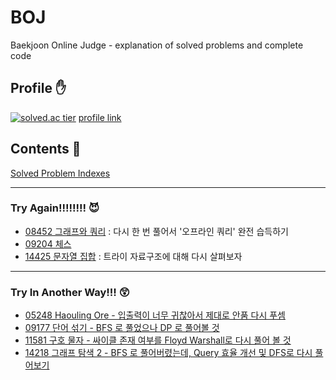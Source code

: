 # BOJ
Baekjoon Online Judge - explanation of solved problems and complete code

## Profile :raised_hand:
[![solved.ac tier](http://mazassumnida.wtf/api/v2/generate_badge?boj=rhksdlr134)](https://solved.ac/rhksdlr134)
[profile link](https://www.acmicpc.net/user/rhksdlr134)

## Contents :bookmark_tabs: 

[Solved Problem Indexes](./src/index)

---
### Try Again!!!!!!!! :smiling_imp:

- [08452 그래프와 쿼리](./src/bfs/bfs_08452_graphAndQuery.java) : 다시 한 번 풀어서 '오프라인 쿼리' 완전 습득하기
- [09204 체스](./src/bfs/bfs_09204_chess.java)
- [14425 문자열 집합](./src/ds/ds_trie_14425_stringSet.java) : 트라이 자료구조에 대해 다시 살펴보자

---
### Try In Another Way!!! :astonished:

- [05248 Haouling Ore - 입출력이 너무 귀찮아서 제대로 안품 다시 푸셈](./src/bfs/bfs_05248_haulingOre.java)
- [09177 단어 섞기 - BFS 로 풀었으나 DP 로 풀어볼 것](./src/bfs/bfs_09177_mixWord.java)
- [11581 구호 물자 - 싸이클 존재 여부를 Floyd Warshall로 다시 풀어 볼 것](./src/dfs/dfs_11581_reliefGoods.java)
- [14218 그래프 탐색 2 - BFS 로 풀어버렸는데, Query 효율 개선 및 DFS로 다시 풀어보기](./src/dfs/dfs_14218_searchGraph2.java)


[comment]: <> ([![solved.ac tier]&#40;http://mazassumnida.wtf/api/generate_badge?boj=rhksdlr134&#41;]&#40;https://solved.ac/rhksdlr134&#41;)
[comment]: <> ([![solved.ac tier]&#40;http://mazassumnida.wtf/api/mini/generate_badge?boj=rhksdlr134&#41;]&#40;https://solved.ac/rhksdlr134&#41;)
